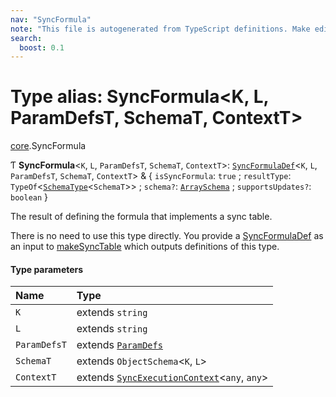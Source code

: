 ```yaml
---
nav: "SyncFormula"
note: "This file is autogenerated from TypeScript definitions. Make edits to the comments in the TypeScript file and then run `make docs` to regenerate this file."
search:
  boost: 0.1
---
```

# Type alias: SyncFormula<K, L, ParamDefsT, SchemaT, ContextT\>

[core](../modules/core.md).SyncFormula

Ƭ **SyncFormula**<`K`, `L`, `ParamDefsT`, `SchemaT`, `ContextT`\>: [`SyncFormulaDef`](../interfaces/core.SyncFormulaDef.md)<`K`, `L`, `ParamDefsT`, `SchemaT`, `ContextT`\> & { `isSyncFormula`: ``true`` ; `resultType`: `TypeOf`<[`SchemaType`](core.SchemaType.md)<`SchemaT`\>\> ; `schema?`: [`ArraySchema`](../interfaces/core.ArraySchema.md) ; `supportsUpdates?`: `boolean`  }

The result of defining the formula that implements a sync table.

There is no need to use this type directly. You provide a [SyncFormulaDef](../interfaces/core.SyncFormulaDef.md) as an
input to [makeSyncTable](../functions/core.makeSyncTable.md) which outputs definitions of this type.

#### Type parameters

| Name | Type |
| :------ | :------ |
| `K` | extends `string` |
| `L` | extends `string` |
| `ParamDefsT` | extends [`ParamDefs`](core.ParamDefs.md) |
| `SchemaT` | extends `ObjectSchema`<`K`, `L`\> |
| `ContextT` | extends [`SyncExecutionContext`](../interfaces/core.SyncExecutionContext.md)<`any`, `any`\> |
